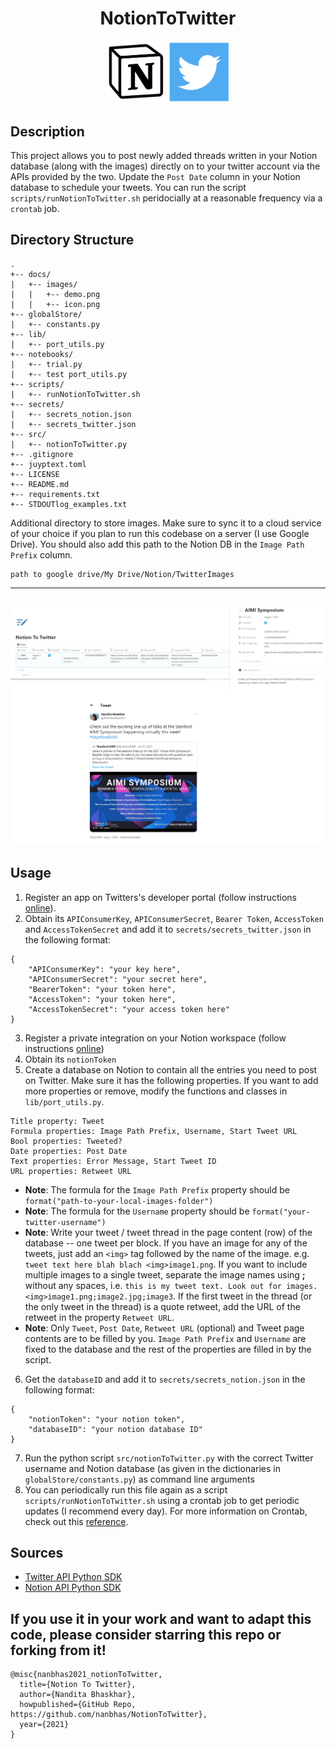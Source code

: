 <div align="center">    
 
# NotionToTwitter  

<img src="docs/NotionToTwitter.png" alt="NotionToTwitter" style="width:200px;"/>
 
</div>
 
## Description   
This project allows you to post newly added threads written in your Notion database (along with the images) directly on to your twitter account via the APIs provided by the two. Update the `Post Date` column in your Notion database to schedule your tweets. You can run the script `scripts/runNotionToTwitter.sh` peridocially at a reasonable frequency via a `crontab` job. 

## Directory Structure

```
.
+-- docs/
|   +-- images/
|   |   +-- demo.png
|   |   +-- icon.png
+-- globalStore/
|   +-- constants.py
+-- lib/
|   +-- port_utils.py
+-- notebooks/
|   +-- trial.py
|   +-- test port_utils.py
+-- scripts/
|   +-- runNotionToTwitter.sh
+-- secrets/
|   +-- secrets_notion.json
|   +-- secrets_twitter.json
+-- src/
|   +-- notionToTwitter.py
+-- .gitignore
+-- juyptext.toml
+-- LICENSE
+-- README.md
+-- requirements.txt
+-- STDOUTlog_examples.txt
```

Additional directory to store images. Make sure to sync it to a cloud service of your choice if you plan to run this codebase on a server (I use Google Drive). You should also add this path to the Notion DB in the `Image Path Prefix` column.
```
path to google drive/My Drive/Notion/TwitterImages
```

---
![NotionToTwitter](docs/NotionToTwitter_screenshot.PNG)
---

## Usage
1. Register an app on Twitters's developer portal (follow instructions [online](https://developer.twitter.com/en/docs/platform-overview)).
2. Obtain its `APIConsumerKey`, `APIConsumerSecret`, `Bearer Token`, `AccessToken` and `AccessTokenSecret` and add it to `secrets/secrets_twitter.json` in the following format:
```
{
    "APIConsumerKey": "your key here",
    "APIConsumerSecret": "your secret here",
    "BearerToken": "your token here",
    "AccessToken": "your token here",
    "AccessTokenSecret": "your access token here"
}
```
3. Register a private integration on your Notion workspace (follow instructions [online](https://www.notion.so/help/create-integrations-with-the-notion-api#create-an-internal-integration))
4. Obtain its `notionToken`
5. Create a database on Notion to contain all the entries you need to post on Twitter. Make sure it has the following properties. If you want to add more properties or remove, modify the functions and classes in `lib/port_utils.py`.
```
Title property: Tweet
Formula properties: Image Path Prefix, Username, Start Tweet URL
Bool properties: Tweeted?
Date properties: Post Date
Text properties: Error Message, Start Tweet ID
URL properties: Retweet URL
```
- **Note**: The formula for the `Image Path Prefix` property should be `format("path-to-your-local-images-folder")`
- **Note**: The formula for the `Username` property should be `format("your-twitter-username")`
- **Note**: Write your tweet / tweet thread in the page content (row) of the database -- one tweet per block. If you have an image for any of the tweets, just add an `<img>` tag followed by the name of the image. e.g. `tweet text here blah blach <img>image1.png`. If you want to include multiple images to a single tweet, separate the image names using **;** without any spaces, i.e. `this is my tweet text. Look out for images.<img>image1.png;image2.jpg;image3`. If the first tweet in the thread (or the only tweet in the thread) is a quote retweet, add the URL of the retweet in the property `Retweet URL`.
- **Note**: Only `Tweet`, `Post Date`, `Retweet URL` (optional) and Tweet page contents are to be filled by you. `Image Path Prefix` and `Username` are fixed to the database and the rest of the properties are filled in by the script.
6. Get the `databaseID` and add it to `secrets/secrets_notion.json` in the following format:
```
{
    "notionToken": "your notion token",
    "databaseID": "your notion database ID"
}
```
7. Run the python script `src/notionToTwitter.py` with the correct Twitter username and Notion database (as given in the dictionaries in `globalStore/constants.py`) as command line arguments
8. You can periodically run this file again as a script `scripts/runNotionToTwitter.sh` using a crontab job to get periodic updates (I recommend every day). For more information on Crontab, check out this [reference](https://crontab.guru/).

## Sources

- [Twitter API Python SDK](https://github.com/geduldig/TwitterAPI)
- [Notion API Python SDK](https://github.com/ramnes/notion-sdk-py)

## If you use it in your work and want to adapt this code, please consider starring this repo or forking from it!

```
@misc{nanbhas2021_notionToTwitter,
  title={Notion To Twitter},
  author={Nandita Bhaskhar},
  howpublished={GitHub Repo, https://github.com/nanbhas/NotionToTwitter},
  year={2021}
}
``` 
 


